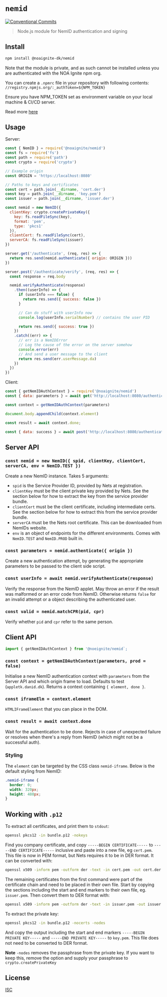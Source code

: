 # `nemid`

[![Conventional Commits](https://img.shields.io/badge/Conventional%20Commits-1.0.0-yellow.svg)](https://conventionalcommits.org)

> Node.js module for NemID authentication and signing

## Install

```sh
npm install @noaignite-dk/nemid
```

Note that the module is private, and as such cannot be installed unless you are authenticated with the NOA Ignite npm org.

You can create a `.npmrc` file in your repository with following contents:
`//registry.npmjs.org/:_authToken=${NPM_TOKEN}`

Ensure you have NPM_TOKEN set as environment variable on your local machine & CI/CD server.

Read more [here](https://docs.npmjs.com/creating-and-viewing-access-tokens)

## Usage

Server:

```js
const { NemID } = require('@noaignite/nemid')
const fs = require('fs')
const path = require('path')
const crypto = require('crypto')

// Example origin
const ORIGIN = 'https://localhost:8080'

// Paths to keys and certificates
const cert = path.join(__dirname, 'cert.der')
const key = path.join(__dirname, 'key.pem')
const issuer = path.join(__dirname, 'issuer.der')

const nemid = new NemID({
  clientKey: crypto.createPrivateKey({
    key: fs.readFileSync(key),
    format: 'pem',
    type: 'pkcs1'
  }),
  clientCert: fs.readFileSync(cert),
  serverCA: fs.readFileSync(issuer)
})

server.get('/authenticate', (req, res) => {
  return res.send(nemid.authenticate({ origin: ORIGIN }))
})

server.post('/authenticate/verify', (req, res) => {
  const response = req.body

  nemid.verifyAuthenticate(response)
    .then((userInfo) => {
      if (userInfo === false) {
        return res.send({ success: false })
      }

      // Can do stuff with userInfo now
      console.log(userInfo.serialNumber) // contains the user PID

      return res.send({ success: true })
    })
    .catch((err) => {
      // err is a NemIDError
      // Log the cause of the error on the server somehow
      console.error(err)
      // And send a user message to the client
      return res.send(err.userMessage.da)
    })
  })
})
```

Client:

```js
const { getNemIDAuthContext } = require('@noaignite/nemid')
const { data: parameters } = await get('http://localhost:8080/authenticate')

const context = getNemIDAuthContext(parameters)

document.body.appendChild(context.element)

const result = await context.done;

const { data: success } = await post('http://localhost:8080/authenticate/verify', result)
```

## Server API

### `const nemid = new NemID({ spid, clientKey, clientCert, serverCA, env = NemID.TEST })`

Create a new NemID instance. Takes 5 arguments:

* `spid` is the Service Provider ID, provided by Nets at registration.
* `clientKey` must be the client private key provided by Nets. See the section
  below for how to extract the key from the service provider bundle.
* `clientCert` must be the client certificate, including intermediate certs.
  See the section below for how to extract this from the service provider bundle.
* `serverCA` must be the Nets root certificate. This can be downloaded from
  NemIDs website.
* `env` is an object of endpoints for the different environments. Comes with
  `NemID.TEST` and `NemID.PROD` built in.

### `const parameters = nemid.authenticate({ origin })`

Create a new authentication attempt, by generating the appropriate parameters to
be passed to the client side script.

### `const userInfo = await nemid.verifyAuthenticate(response)`

Verify the response from the NemID applet. May throw an error if the
result was malformed or an error code from NemID. Otherwise returns `false`
for an invalid attempt or a object describing the authenticated user.

### `const valid = nemid.matchCPR(pid, cpr)`

Verify whether `pid` and `cpr` refer to the same person.

## Client API

```ts
import { getNemIDAuthContext } from '@noeignite/nemid`;
```

### `const context = getNemIDAuthContext(parameters, prod = false)`

Initialise a new NemID authentication context with `parameters` from the Server
API and which origin frame to load. Defaults to test (`appletk.danid.dk`).
Returns a context containing `{ element, done }`.

### `const iframeElm = context.element`

`HTMLIFrameElement` that you can place in the DOM.

### `const result = await context.done`

Wait for the authentication to be done. Rejects in case of unexpected failure or
resolves when there's a reply from NemID (which might not be a successful auth).

### Styling

The `element` can be targeted by the CSS class `nemid-iframe`. Below is the
default styling from NemID:

```css
.nemid-iframe {
  border: 0;
  width: 320px;
  height: 480px;
}
```

## Working with `.p12`

To extract all certificates, and print them to `stdout`:

```sh
openssl pkcs12 -in bundle.p12 -nokeys
```

Find you company certificate, and copy `-----BEGIN CERTIFICATE-----` to
`-----END CERTIFICATE-----` inclusive and paste into a new file, eg `cert.pem`.
This file is now in PEM format, but Nets requires it to be in DER format. It can
be converted with:

```sh
openssl x509 -inform pem -outform der -text -in cert.pem -out cert.der
```

The remaining certificates from the first command were part of the certificate
chain and need to be placed in their own file. Start by copying the sections
including the start and end markers to their own file, eg. `issuer.pem`.
Then convert them to DER format with:

```sh
openssl x509 -inform pem -outform der -text -in issuer.pem -out issuer.der
```

To extract the private key:

```sh
openssl pkcs12 -in bundle.p12 -nocerts -nodes
```

And copy the output including the start and end markers
`-----BEGIN PRIVATE KEY-----` and `-----END PRIVATE KEY-----` to `key.pem`.
This file does not need to be converted to DER format.

**Note** `-nodes` removes the passphrase from the private key. If you want to
keep this, remove the option and supply your passphrase to
`crypto.createPrivateKey`

## License

[ISC](LICENSE)
